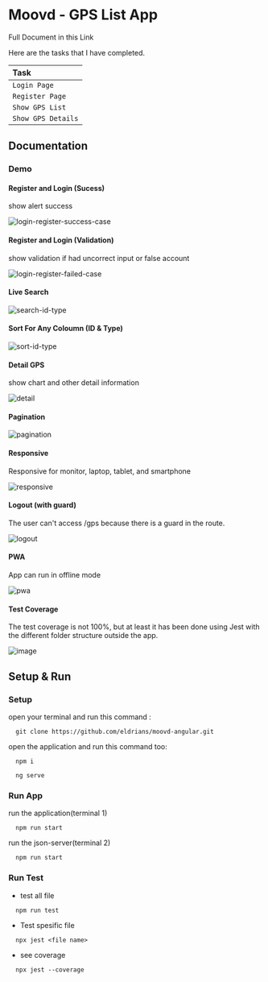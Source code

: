 # Moovd - GPS List App

Full Document in this Link 

Here are the tasks that I have completed.

| Task                              | 
| :-------------------------------- |
| `Login Page`                      |
| `Register Page`                   |
| `Show GPS List`                   |
| `Show GPS Details`                |

## Documentation

### Demo

#### Register and Login (Sucess)

show alert success

![login-register-success-case](https://github.com/eldrians/moovd-angular/assets/91566708/3d0fdf33-da23-4a9f-81c1-497f97ddaa96)

#### Register and Login (Validation)

show validation if had uncorrect input or false account

![login-register-failed-case](https://github.com/eldrians/moovd-angular/assets/91566708/313254de-042a-4322-bf89-873e2efd7449)

#### Live Search

![search-id-type](https://github.com/eldrians/moovd-angular/assets/91566708/0fd3d01d-65e8-48bc-ab31-1a92081f67ae)

#### Sort For Any Coloumn (ID & Type)

![sort-id-type](https://github.com/eldrians/moovd-angular/assets/91566708/823dc5f9-c959-4ebf-ad46-90554caa5d64)

#### Detail GPS

show chart and other detail information

![detail](https://github.com/eldrians/moovd-angular/assets/91566708/c23a7955-fe9b-409e-b6bb-659a328c5914)

#### Pagination

![pagination](https://github.com/eldrians/moovd-angular/assets/91566708/b807dbd8-54cd-4244-96b0-6938da3ce470)

#### Responsive

Responsive for monitor, laptop, tablet, and smartphone

![responsive](https://github.com/eldrians/moovd-angular/assets/91566708/976d5d6b-b83d-4595-8758-3e678e9b69f4)

#### Logout (with guard)

The user can't access /gps because there is a guard in the route.

![logout](https://github.com/eldrians/moovd-angular/assets/91566708/34cb81c4-cbb1-4d30-b507-8b5977e7466b)

#### PWA

App can run in offline mode


![pwa](https://github.com/eldrians/moovd-angular/assets/91566708/a49599c4-c8a0-48cb-b75e-df5ba533b23c)

#### Test Coverage

The test coverage is not 100%, but at least it has been done using Jest with the different folder structure outside the app.


![image](https://github.com/eldrians/moovd-angular/assets/91566708/309752a5-de55-464c-8749-4fbbf1a96c22)

## Setup & Run

### Setup

open your terminal and run this command :

```
  git clone https://github.com/eldrians/moovd-angular.git
```

open the application and run this command too:

```
  npm i
```

```
  ng serve
```

### Run App

run the application(terminal 1)

```
  npm run start
```

run the json-server(terminal 2)

```
  npm run start
```

### Run Test

- test all file

```
  npm run test
```

- Test spesific file

```
  npx jest <file name>
```

- see coverage

```
  npx jest --coverage
```

